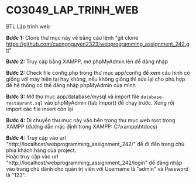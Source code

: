 # CO3049_LAP_TRINH_WEB
BTL Lập trình web


**Bước 1:**
Clone thư mục này về bằng câu lệnh "git clone https://github.com/cuongnguyen2323/webprogramming_assignment_242.git"

**Bước 2:**
Truy cập bằng XAMPP, mở phpMyAdmin lên để đăng nhập

**Bước 2:**
Check file config.php trong thư mục app/config để xem cấu hình có giống với máy hiện tại hay không, nếu không giống thì sửa lại cho phù hợp để hệ thống có thể đăng nhập phpMyAdmin của mình

**Bước 3:**
Mở thư mục app/database/mysql và import file `database-restaurant.sql` vào phpMyAdmin (tab Import) để chạy trước. Xong rồi import các file insert còn lại

**Bước 4:**
Di chuyển thư mục này vào bên trong thư mục web root trong XAMPP (đường dẫn mặc định trong XAMPP: C:\xampp\htdocs)

**Bước 4:**
Truy cập vào url "http://localhost/webprogramming_assignment_242/" để đi đến trang chủ phía khách hàng của project.
<br />Hoặc truy cập vào url "http://localhost/webprogramming_assignment_242/login" để đăng nhập vào trang chủ dành cho quản trị viên với Username là "admin" và Password là "123".
